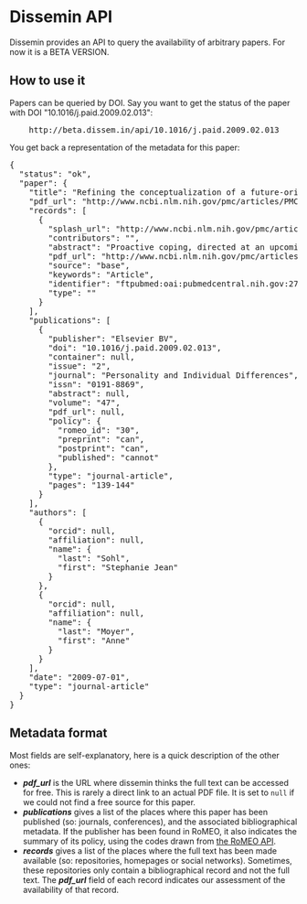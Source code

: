 Dissemin API
============

Dissemin provides an API to query the availability of arbitrary papers.
For now it is a BETA VERSION.

How to use it
-------------

Papers can be queried by DOI. Say you want to get the status of the paper
with DOI "10.1016/j.paid.2009.02.013":

<pre>
    http://beta.dissem.in/api/10.1016/j.paid.2009.02.013
</pre>

You get back a representation of the metadata for this paper:

<pre>
{
  "status": "ok",
  "paper": {
    "title": "Refining the conceptualization of a future-oriented self-regulatory behavior: Proactive coping",
    "pdf_url": "http://www.ncbi.nlm.nih.gov/pmc/articles/PMC2705166",
    "records": [
      {
        "splash_url": "http://www.ncbi.nlm.nih.gov/pmc/articles/PMC2705166",
        "contributors": "",
        "abstract": "Proactive coping, directed at an upcoming as opposed to an ongoing stressor, is a new focus in positive psychology research. However, two differing conceptualizations of this construct create confusion. This study compared how each operationalization of proactive coping relates to well-being. Participants (N = 281) facing an upcoming college examination completed the Proactive Coping Inventory (PCI; consisting of two subscales that each assess one of the conceptualizations), the Proactive Competence Scale (PCS; that assesses the proactive coping process), and measures of well-being. The results demonstrated that conceptualizing proactive coping as a positively-focused striving for goals was predictive of well-being (the shared variance from affect, subjective well-being and physical symptoms), whereas conceptualizing proactive coping as focused on preventing a negative future was not. The first conceptualization of proactive coping’s unique association with well-being was explained by two of the proactive competencies, use of resources and realistic goal setting, and the remaining variance in well-being was explained by the first factor of optimism. These results demonstrated that aspiring for a positive future is distinctly predictive of well-being and that research should focus on accumulating resources and goal setting in designing interventions to promote proactive coping.",
        "pdf_url": "http://www.ncbi.nlm.nih.gov/pmc/articles/PMC2705166",
        "source": "base",
        "keywords": "Article",
        "identifier": "ftpubmed:oai:pubmedcentral.nih.gov:2705166",
        "type": ""
      }
    ],
    "publications": [
      {
        "publisher": "Elsevier BV",
        "doi": "10.1016/j.paid.2009.02.013",
        "container": null,
        "issue": "2",
        "journal": "Personality and Individual Differences",
        "issn": "0191-8869",
        "abstract": null,
        "volume": "47",
        "pdf_url": null,
        "policy": {
          "romeo_id": "30",
          "preprint": "can",
          "postprint": "can",
          "published": "cannot"
        },
        "type": "journal-article",
        "pages": "139-144"
      }
    ],
    "authors": [
      {
        "orcid": null,
        "affiliation": null,
        "name": {
          "last": "Sohl",
          "first": "Stephanie Jean"
        }
      },
      {
        "orcid": null,
        "affiliation": null,
        "name": {
          "last": "Moyer",
          "first": "Anne"
        }
      }
    ],
    "date": "2009-07-01",
    "type": "journal-article"
  }
}
</pre>


Metadata format
---------------

Most fields are self-explanatory, here is a quick description of the other ones:

 * ***pdf\_url*** is the URL where dissemin thinks the full text can be accessed for free. This is rarely a direct link to an actual PDF file. It is set to `null` if we could not find a free source for this paper.
 * ***publications*** gives a list of the places where this paper has been published (so: journals, conferences), and the associated bibliographical metadata. If the publisher has been found in RoMEO, it also indicates the summary of its policy, using the codes drawn from [the RoMEO API](http://www.sherpa.ac.uk/romeo/api.html).
 * ***records*** gives a list of the places where the full text has been made available (so: repositories, homepages or social networks). Sometimes, these repositories only contain a bibliographical record and not the full text. The ***pdf_url*** field of each record indicates our assessment of the availability of that record.

